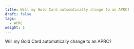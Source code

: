 ```yaml
---
title: Will my Gold Card automatically change to an APRC?
draft: false
tags:
  - APRC
weight: 1
---
```

Will my Gold Card automatically change to an APRC?